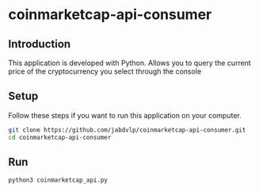 # coinmarketcap-api-consumer

## Introduction

This application is developed with Python.
Allows you to query the current price of the cryptocurrency you select through the console

## Setup

Follow these steps if you want to run this application on your computer.

```bash
git clone https://github.com/jabdvlp/coinmarketcap-api-consumer.git
cd coinmarketcap-api-consumer
```
## Run

```bash
python3 coinmarketcap_api.py
```